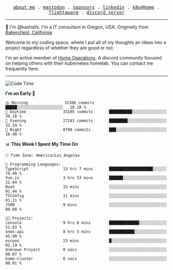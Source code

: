 <p align="center">
  <samp>
    <a href="https://jordanjones.org/">about me</a> .
    <a rel="me" href="https://mastodon.social/@kashall">mastodon</a> .
    <a href="https://github.com/sponsors/kashalls">sponsors</a> .
    <a href="https://linkedin.com/in/jordpjones">linkedin</a> .
    <a href="https://github.com/kashalls/home-cluster">k8s@home</a> .
    <a href="https://flightaware.com/adsb/stats/user/kashalls">flightaware</a> .
    <a href="https://discord.gg/V2WrCfqba9">discord server</a>
  </samp>
</p>

----------------------------------------------------------------

:wave: I'm @kashalls. I'm a IT consultant in Oregon, USA. Originally from [Bakersfield, California](https://maps.app.goo.gl/QQMtywTWghpXB6Tu6)

Welcome to my coding space, where I put all of my thoughts an ideas into a project regardless of whether they are good or not.

I'm an active member of [Home Operations](https://discord.gg/home-operations). A discord community focused on helping others with their kubernetes homelab. You can contact me frequently here.

----------------------------------------------------------------
<!--START_SECTION:waka-->
![Code Time](http://img.shields.io/badge/Code%20Time-1%2C844%20hrs%2052%20mins-blue)

**I'm an Early 🐤** 

```text
🌞 Morning                15366 commits       █████░░░░░░░░░░░░░░░░░░░░   18.18 % 
🌆 Daytime                33105 commits       ██████████░░░░░░░░░░░░░░░   39.18 % 
🌃 Evening                27243 commits       ████████░░░░░░░░░░░░░░░░░   32.24 % 
🌙 Night                  8790 commits        ███░░░░░░░░░░░░░░░░░░░░░░   10.40 % 
```


📊 **This Week I Spent My Time On** 

```text
🕑︎ Time Zone: America/Los_Angeles

💬 Programming Languages: 
TypeScript               13 hrs 7 mins       ███████████████████░░░░░░   74.40 % 
Vue.js                   3 hrs 53 mins       ██████░░░░░░░░░░░░░░░░░░░   22.04 % 
Bash                     15 mins             ░░░░░░░░░░░░░░░░░░░░░░░░░   01.44 % 
TSConfig                 11 mins             ░░░░░░░░░░░░░░░░░░░░░░░░░   01.11 % 
JSON                     9 mins              ░░░░░░░░░░░░░░░░░░░░░░░░░   00.88 % 

🐱‍💻 Projects: 
console                  9 hrs 8 mins        █████████████░░░░░░░░░░░░   51.83 % 
onms-api                 8 hrs 5 mins        ███████████░░░░░░░░░░░░░░   45.90 % 
escpos                   23 mins             █░░░░░░░░░░░░░░░░░░░░░░░░   02.19 % 
Unknown Project          0 secs              ░░░░░░░░░░░░░░░░░░░░░░░░░   00.07 % 
home-cluster             0 secs              ░░░░░░░░░░░░░░░░░░░░░░░░░   00.01 % 
```


<!--END_SECTION:waka-->